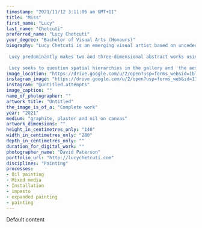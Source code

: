 ```yaml
---
timestamp: "2021/11/12 3:11:06 am GMT+11"
title: "Miss"
first_name: "Lucy"
last_name: "Chetcuti"
preferred_name: "Lucy Chetcuti"
your_degree: "Bachelor of Visual Arts (Honours)"
biography: "Lucy Chetcuti is an emerging visual artist based on unceded Ngunnawal/Ngambri land, ACT. 
 
 Lucy predominantly makes two and three-dimensional abstract works using found objects and non-traditional materials, she is interested in the prosaic as a means of examining the semiotic relationship between people and their objects of value. Her work traverses the space between painting, drawing, sculpture and installation. The scope of her work includes themes of Queer ecology, Queer theory, Feminism, Phenomenology and Materialism. Lucy was a board member of Tributary Projects Artspace between 2017 - 2020. In 2021 she won the ANU School of Art and Design Drawing Prize. Her work is held in private collections in Australia. 
 
 Lucy seeks to question spatial hierarchies in the gallery and 'the aesthetic encounter'. Lucy makes work that explores the trauma of ecocide in this current moment. She emphasises the materiality of prosaic objects, industrial materials and discarded artefacts as meaningful."
image_location: "https://drive.google.com/u/2/open?usp=forms_web&id=1blPrc4yXgkeqZK_xGG6hg6GxApiLDSCL"
instagram_image: "https://drive.google.com/u/2/open?usp=forms_web&id=17BFPLhoMAe7EJ4n1tLQD05uewyldhQWg"
instagram: "@untitled.attempts"
image_caption: ""
name_of_photographer: ""
artwork_title: "Untitled"
the_image_is_of_a: "Complete work"
year: "2021"
medium: "graphite, plaster and oil on canvas"
artwork_dimensions: ""
height_in_centimetres_only: "140"
width_in_centimetres_only: "280"
depth_in_centimetres_only: ""
duration_for_digital_work: ""
photographer_name: "David Paterson"
portfolio_url: "http://lucychetcuti.com"
disciplines: "Painting"
processes:
- Oil painting
- Mixed media
- Installation
- impasto
- expanded painting
- painting
---
```


Default content